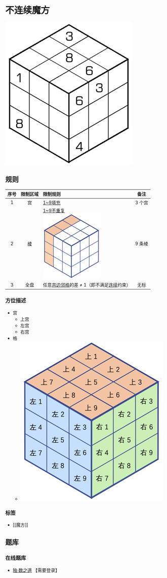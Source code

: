 # 不连续魔方

![题](../../images/sudoku/不连续魔方.png)

## 规则

| 序号  | 限制区域 | 限制规则                                               |  备注  |
|:---:|:----:|:---------------------------------------------------|:----:|
|  1  |  宫   | [1~9填充]                                            | 3 个宫 |
|  2  | [棱]  | [1~9不重复] <br/>![题](../../images/position/魔方/棱.png) | 9 条棱 |
|  3  |  全盘  | 任意[共边邻格]的差 ≠ 1（即不满足[连续]约束）                         |  无标  |

### 方位描述

- 宫
  - 上宫
  - 左宫
  - 右宫
- 格
  - ![题](../../images/position/魔方/格.png)

### 标签

- [[魔方]]

## 题库

### 在线题库

- [独·数之道](http://www.sudokufans.org.cn/lx/game.index.php?type=ncmf) 【需要登录】

[1~9填充]: ../../rules.md#1to9填充

[棱]: ../../rules.md#棱

[1~9不重复]: ../../rules.md#1to9不重复

[连续]: ../../rules.md#连续

[共边邻格]: ../../rules.md#共边邻格
